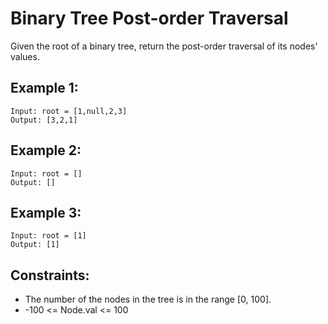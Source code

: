 # Binary Tree Post-order Traversal

Given the root of a binary tree, return the post-order traversal of its nodes'  
values.

## Example 1:

    Input: root = [1,null,2,3]
    Output: [3,2,1]

## Example 2:

    Input: root = []
    Output: []

## Example 3:

    Input: root = [1]
    Output: [1]

## Constraints:

* The number of the nodes in the tree is in the range [0, 100].
* -100 <= Node.val <= 100

